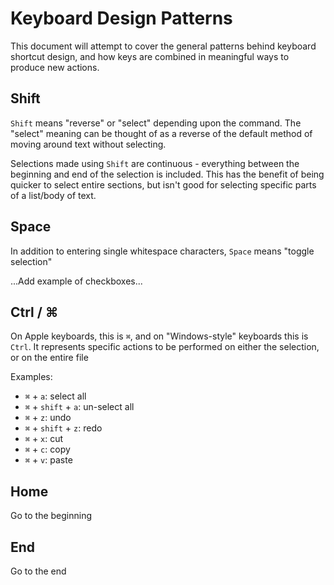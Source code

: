 # Keyboard Design Patterns
This document will attempt to cover the general patterns behind keyboard shortcut design, and how keys are combined in meaningful ways to produce new actions.

## Shift
`Shift` means "reverse" or "select" depending upon the command. The "select" meaning can be thought of as a reverse of the default method of moving around text without selecting.

Selections made using `Shift` are continuous - everything between the beginning and end of the selection is included. This has the benefit of being quicker to select entire sections, but isn't good for selecting specific parts of a list/body of text.

## Space
In addition to entering single whitespace characters, `Space` means "toggle selection"

...Add example of checkboxes...

## Ctrl / ⌘
On Apple keyboards, this is `⌘`, and on "Windows-style" keyboards this is `Ctrl`. It represents specific actions to be performed on either the selection, or on the entire file

Examples:
 - `⌘` + `a`: select all
 - `⌘` + `shift` + `a`: un-select all
 - `⌘` + `z`: undo
 - `⌘` + `shift` + `z`: redo
 - `⌘` + `x`: cut
 - `⌘` + `c`: copy
 - `⌘` + `v`: paste

## Home
Go to the beginning

## End
Go to the end
